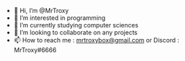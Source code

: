 - 👋 Hi, I’m @MrTroxy
- 👀 I’m interested in programming
- 🌱 I’m currently studying computer sciences
- 💞️ I’m looking to collaborate on any projects
- 📫 How to reach me : mrtroxybox@gmail.com or Discord : MrTroxy#6666

<!---
MrTroxy/MrTroxy is a ✨ special ✨ repository because its `README.md` (this file) appears on your GitHub profile.
You can click the Preview link to take a look at your changes.
--->
